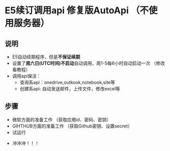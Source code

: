 # E5续订调用api 修复版AutoApi （不使用服务器）

## 说明 ##
* E5自动续期程序，但是**不保证续期**
* 设置了**周六日(UTC时间)不启动**自动调用，周1-5每6小时自动启动一次 （修改看教程）
* 调用api保活：
     * 查询系api：onedrive,outkook,notebook,site等
     * 创建系api: 自动发送邮件，上传文件，修改excel等
 ## 步骤 
 - 微软方面的准备工作 （获取应用id、密码、密钥）
 - GIHTHUB方面的准备工作 （获取Github密钥、设置secret）
 - 试运行
 * 冲冲冲！！！
